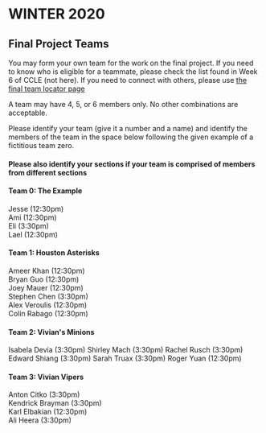 # WINTER 2020

## Final Project Teams

You may form your own team for the work on the final project.  If you need to know who is eligible for a teammate, please check the list found in Week 6 of CCLE (not here).  If you need to connect with others, please use [the final team locator page](FinalTeamLocator.md)

A team may have 4, 5, or 6 members only.  No other combinations are acceptable. 

Please identify your team (give it a number and a name) and identify the members of the team in the space below following the given example of a fictitious team zero. <h4>Please also identify your sections if your team is comprised of members from different sections</h4>

#### Team 0: The Example  

Jesse (12:30pm)  
Ami (12:30pm)  
Eli (3:30pm)  
Lael (12:30pm)  

#### Team 1: Houston Asterisks  

Ameer Khan (12:30pm)  
Bryan Guo (12:30pm)  
Joey Mauer (12:30pm)  
Stephen Chen (3:30pm)  
Alex Veroulis (12:30pm)   
Colin Rabago (12:30pm)   

#### Team 2: Vivian's Minions
Isabela Devia (3:30pm)
Shirley Mach (3:30pm)
Rachel Rusch (3:30pm)
Edward Shiang (3:30pm) 
Sarah Truax (3:30pm)
Roger Yuan (12:30pm) 

#### Team 3: Vivian Vipers  

Anton Citko (3:30pm)  
Kendrick Brayman (3:30pm)  
Karl Elbakian (12:30pm)  
Ali Heera (3:30pm)  
